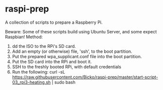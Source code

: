 # raspi-prep
A collection of scripts to prepare a Raspberry Pi.

Beware: Some of these scripts build using Ubuntu Server, and some expect Raspbian!
Method:
1. dd the ISO to the RPi's SD card.
2. Add an empty (or otherwise) file, 'ssh', to the boot partition.
3. Put the prepared wpa_supplicant.conf file into the boot partition.
4. Put the SD card into the RPi and boot it.
5. SSH to the freshly booted RPi, with default credentials
6. Run the following:
curl -sL https://raw.githubusercontent.com/Bicko/raspi-prep/master/start-script-03_rpi3-heating.sh | sudo bash
